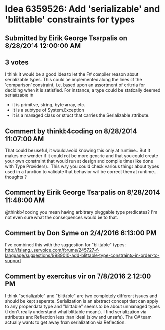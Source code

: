 # Idea 6359526: Add 'serializable' and 'blittable' constraints for types #

## Submitted by Eirik George Tsarpalis on 8/28/2014 12:00:00 AM

## 3 votes

I think it would be a good idea to let the F# compiler reason about serializable types. This could be implemented along the lines of the 'comparison' constraint, i.e. based upon an assortment of criteria for deciding when it is satisfied.
For instance, a type could be statically deemed serializable iff
* it is primitive, string, byte array, etc.
* It is a subtype of System.Exception
* it is a managed class or struct that carries the Serializable attribute.




## Comment by thinkb4coding on 8/28/2014 11:07:00 AM

That could be useful, it would avoid knowing this only at runtime.. But It makes me wonder if it could not be more generic and that you could create your own constraint that would run at design and compile time (like done with Type Providers)..
This way you could check various things about types used in a function to validate that behavior will be correct then at runtime... thoughts ?

## Comment by Eirik George Tsarpalis on 8/28/2014 11:48:00 AM

@thinkb4coding you mean having arbitrary pluggable type predicates? I'm not even sure what the consequences would be to that.

## Comment by Don Syme on 2/4/2016 6:13:00 PM

I've combined this with the suggestion for "blittable" types: http://fslang.uservoice.com/forums/245727-f-language/suggestions/9989010-add-blittable-type-constraints-in-order-to-support

## Comment by exercitus vir on 7/8/2016 2:12:00 PM

I think "serializable" and "blittable" are two completely different issues and should be kept seperate. Serialization is an abstract concept that can apply to any proper data type and "blittable" seems to be about unmanaged types (I don't really understand what blittable means).
I find serialization via attributes and Reflection less than ideal (slow and unsafe). The C# team actually wants to get away from serialization via Reflection.

